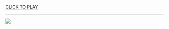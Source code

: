 
<a href="https://premium76.site?title=soccer_stars_game_unblocked&ref=13M">CLICK TO PLAY</a></h3>
<hr>

<a href="https://premium76.site?title=soccer_stars_game_unblocked&ref=13M"><img src="https://clearcache.store/games.png"></a>


